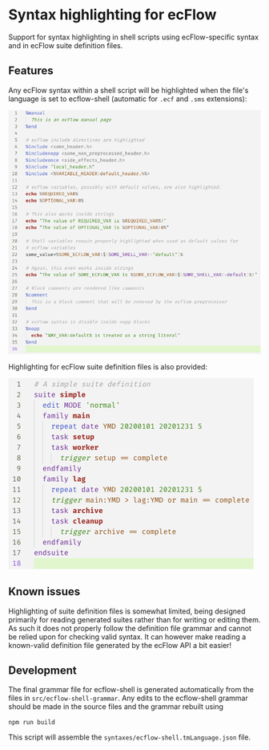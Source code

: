 # Syntax highlighting for ecFlow

Support for syntax highlighting in shell scripts using ecFlow-specific syntax
and in ecFlow suite definition files.

## Features

Any ecFlow syntax within a shell script will be highlighted when the file's
language is set to ecflow-shell (automatic for `.ecf` and `.sms` extensions):

![ecFlow shell script highlighting](images/ecflow-shell-highlighting.png)

Highlighting for ecFlow suite definition files is also provided:

![ecFlow suite definition highlighting](images/ecflow-def-highlighting.png)

## Known issues

Highlighting of suite definition files is somewhat limited, being designed
primarily for reading generated suites rather than for writing or editing
them. As such it does not properly follow the definition file grammar and
cannot be relied upon for checking valid syntax. It can however make reading
a known-valid definition file generated by the ecFlow API a bit easier!

## Development

The final grammar file for ecflow-shell is generated automatically from the
files in `src/ecflow-shell-grammar`. Any edits to the ecflow-shell grammar
should be made in the source files and the grammar rebuilt using

    npm run build

This script will assemble the `syntaxes/ecflow-shell.tmLanguage.json` file.
